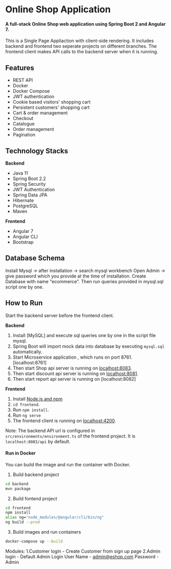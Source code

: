 # Online Shop Application

#### A full-stack Online Shop web application using Spring Boot 2 and Angular 7. 
This is a Single Page Appliaction with client-side rendering. It includes backend and frontend two seperate projects on different branches.
The frontend client makes API calls to the backend server when it is running.

## Features
- REST API
- Docker
- Docker Compose
- JWT authentication
- Cookie based visitors' shopping cart
- Persistent customers' shopping cart
- Cart & order management
- Checkout
- Catalogue
- Order management
- Pagination
## Technology Stacks
**Backend**
  - Java 11
  - Spring Boot 2.2
  - Spring Security
  - JWT Authentication
  - Spring Data JPA
  - Hibernate
  - PostgreSQL
  - Maven

**Frontend**
  - Angular 7
  - Angular CLI
  - Bootstrap

## Database Schema

Install Mysql -> after installation -> search mysql workbench
Open Admin -> give password which you provide at the time of installation.
Create Database with name "ecommerce". Then run queries provided in mysql.sql script one by one.


## How to  Run

Start the backend server before the frontend client.  

**Backend**

  1. Install [MySQL] and execute sql queries one by one in the script file mysql.
  2. Spring Boot will import mock data into database by executing `mysql.sql` automatically.
  3. Start Microservice application , which runs on port 8761. [localhost:8761]
  4. Then start Shop api server is running on [localhost:8083]().
  5. Then start discount api server is running on [localhost:8081]().
  6. Then start report api server is running on [localhost:8082]
  

**Frontend**
  1. Install [Node.js and npm](https://www.npmjs.com/get-npm)
  2. `cd frontend`.
  3. Run `npm install`.
  4. Run `ng serve`
  5. The frontend client is running on [localhost:4200]().
  
Note: The backend API url is configured in `src/environments/environment.ts` of the frontend project. It is `localhost:8083/api` by default.
  
#### Run in Docker
You can build the image and run the container with Docker. 

1. Build backend project
```bash
cd backend
mvn package
```
2. Build fontend project
```bash
cd frontend
npm install
alias ng="node_modules/@angular/cli/bin/ng"
ng build --prod
```
3. Build images and run containers
```bash
docker-compose up --build


```

Modules:
1.Customer login
	- Create Customer from sign up page
2.Admin login
	- Default Admin Login
		User Name - admin@eshop.com
		Password - Admin

